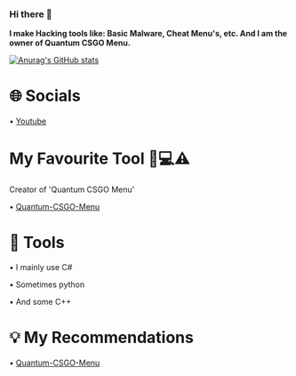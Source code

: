 ### Hi there 👋

**I make Hacking tools like: Basic Malware, Cheat Menu's, etc. And I am the owner of Quantum CSGO Menu.**

[![Anurag's GitHub stats](https://github-readme-stats.vercel.app/api?username=MavenCoding157&show_icons=true&theme=dark)](https://github.com/anuraghazra/github-readme-stats)

# 🌐 Socials
• [Youtube](https://www.youtube.com/channel/UCkP2YjZfvZIfArYbAUyRLsg)

# My Favourite Tool 👾💻⚠️
Creator of 'Quantum CSGO Menu'

• [Quantum-CSGO-Menu](https://github.com/MavenCoding157/Quantum-CSGO-Menu)

# 🔨 Tools
• I mainly use C#

• Sometimes python

• And some C++

# 💡 My Recommendations

• [Quantum-CSGO-Menu](https://github.com/MavenCoding157/Quantum-CSGO-Menu)



